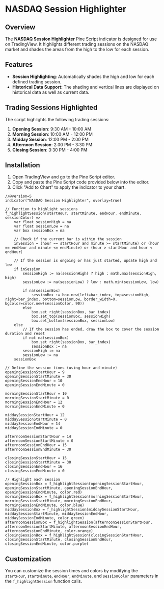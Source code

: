 # NASDAQ Session Highlighter

## Overview

The **NASDAQ Session Highlighter** Pine Script indicator is designed for use on TradingView. It highlights different trading sessions on the NASDAQ market and shades the areas from the high to the low for each session.

## Features

- **Session Highlighting**: Automatically shades the high and low for each defined trading session.
- **Historical Data Support**: The shading and vertical lines are displayed on historical data as well as current data.

## Trading Sessions Highlighted

The script highlights the following trading sessions:

1. **Opening Session**: 9:30 AM - 10:00 AM
2. **Morning Session**: 10:00 AM - 12:00 PM
3. **Midday Session**: 12:00 PM - 2:00 PM
4. **Afternoon Session**: 2:00 PM - 3:30 PM
5. **Closing Session**: 3:30 PM - 4:00 PM

## Installation

1. Open TradingView and go to the Pine Script editor.
2. Copy and paste the Pine Script code provided below into the editor.
3. Click "Add to Chart" to apply the indicator to your chart.

```pinescript
//@version=5
indicator("NASDAQ Session Highlighter", overlay=true)

// Function to highlight sessions
f_highlightSession(startHour, startMinute, endHour, endMinute, sessionColor) =>
    var float sessionHigh = na
    var float sessionLow = na
    var box sessionBox = na

    // Check if the current bar is within the session
    inSession = (hour == startHour and minute >= startMinute) or (hour == endHour and minute <= endMinute) or (hour > startHour and hour < endHour)

    // If the session is ongoing or has just started, update high and low
    if inSession
        sessionHigh := na(sessionHigh) ? high : math.max(sessionHigh, high)
        sessionLow := na(sessionLow) ? low : math.min(sessionLow, low)
        
        if na(sessionBox)
            sessionBox := box.new(left=bar_index, top=sessionHigh, right=bar_index, bottom=sessionLow, border_width=0, bgcolor=color.new(sessionColor, 90))
        else
            box.set_right(sessionBox, bar_index)
            box.set_top(sessionBox, sessionHigh)
            box.set_bottom(sessionBox, sessionLow)
    else
        // If the session has ended, draw the box to cover the session duration and reset
        if not na(sessionBox)
            box.set_right(sessionBox, bar_index)
            sessionBox := na
        sessionHigh := na
        sessionLow := na
    sessionBox

// Define the session times (using hour and minute)
openingSessionStartHour = 9
openingSessionStartMinute = 30
openingSessionEndHour = 10
openingSessionEndMinute = 0

morningSessionStartHour = 10
morningSessionStartMinute = 0
morningSessionEndHour = 12
morningSessionEndMinute = 0

middaySessionStartHour = 12
middaySessionStartMinute = 0
middaySessionEndHour = 14
middaySessionEndMinute = 0

afternoonSessionStartHour = 14
afternoonSessionStartMinute = 0
afternoonSessionEndHour = 15
afternoonSessionEndMinute = 30

closingSessionStartHour = 15
closingSessionStartMinute = 30
closingSessionEndHour = 16
closingSessionEndMinute = 0

// Highlight each session
openingSessionBox = f_highlightSession(openingSessionStartHour, openingSessionStartMinute, openingSessionEndHour, openingSessionEndMinute, color.red)
morningSessionBox = f_highlightSession(morningSessionStartHour, morningSessionStartMinute, morningSessionEndHour, morningSessionEndMinute, color.blue)
middaySessionBox = f_highlightSession(middaySessionStartHour, middaySessionStartMinute, middaySessionEndHour, middaySessionEndMinute, color.green)
afternoonSessionBox = f_highlightSession(afternoonSessionStartHour, afternoonSessionStartMinute, afternoonSessionEndHour, afternoonSessionEndMinute, color.orange)
closingSessionBox = f_highlightSession(closingSessionStartHour, closingSessionStartMinute, closingSessionEndHour, closingSessionEndMinute, color.purple)
```

## Customization

You can customize the session times and colors by modifying the `startHour`, `startMinute`, `endHour`, `endMinute`, and `sessionColor` parameters in the `f_highlightSession` function calls.
